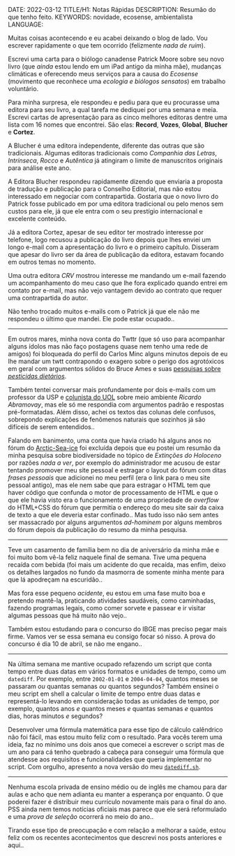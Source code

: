 <!DOCTYPE html>
<meta http-equiv="content-type" content="text/html; charset=utf-8">
<link rel="stylesheet" href="../css/style.css" type="text/css">
<!-- PLAIN TEXT -->
DATE: 2022-03-12
TITLE/H1: Notas Rápidas
DESCRIPTION: Resumão do que tenho feito.
KEYWORDS: novidade, ecosense, ambientalista
LANGUAGE: 

<!-- DATE MUST BE IN THE FORMAT YYY-MM-DD -->
<!-- H1 WILL BE ADDED TO POST/ARTICLE HEADER -->
<!-- KEYWORD DELIMITER IS COMMA -->


<!-- HYPERTEXT -->

Muitas coisas acontecendo e eu acabei deixando o blog de lado.
Vou escrever rapidamente o que tem ocorrido (felizmente *nada de ruim*).

Escrevi uma carta para o biólogo canadense Patrick Moore sobre seu novo
livro (que *ainda* estou lendo em um iPad antigo da minha mãe), mudanças
climáticas e oferecendo meus serviços para a causa do *Ecosense*
(movimento que reconhece uma *ecologia e biólogos sensatos*) em
trabalho voluntário.

Para minha surpresa, ele respondeu e pediu para que eu procurasse uma editora
para seu livro, a qual tarefa me dediquei por uma semana e meia.
Escrevi cartas de apresentação para as cinco melhores editoras dentre uma
lista com 16 nomes que encontrei.
São elas: **Record**, **Vozes**, **Global**, **Blucher** e **Cortez**.

A Blucher é uma editora independente, diferente das outras que são tradicionais.
Algumas editoras tradicionais como
*Companhia das Letras*, *Intrínseca*, *Rocco* e *Autêntica* já atingiram
o limite de manuscritos originais para análise este ano.

A Editora Blucher respondeu rapidamente dizendo que enviaria a proposta
de tradução e publicação para o Conselho Editorial, mas não estou
interessado em negociar com contrapartida. Gostaria que o novo livro
do Patrick fosse publicado em por uma editora tradicional ou pelo
menos sem custos para ele, já que ele entra com o seu prestígio
internacional e excelente conteúdo.

Já a editora Cortez, apesar de seu editor ter mostrado interesse
por telefone, logo recusou a publicação do livro depois que lhes enviei
um longo e-mail com a apresentação do livro e o primeiro capítulo.
Disseram que apesar do livro ser da área de publicação da editora,
estavam focando em outros temas no momento.

Uma outra editora *CRV* mostrou interesse me mandando um e-mail fazendo
um acompanhamento do meu caso que lhe fora explicado quando entrei em
contato por e-mail, mas não vejo vantagem devido ao contrato que
requer uma contrapartida do autor.

Não tenho trocado muitos e-mails com o Patrick já que ele não me respondeu
o último que mandei. Ele pode estar ocupado.. 

---

Em outros mares, minha nova conta do Twttr (que só uso para acompanhar
alguns ídolos mas não faço postagens quase nem tenho uma rede
de amigos) foi bloqueada do perfil do Carlos Minc alguns minutos depois
de eu lhe mandar um twtt contrapondo o exagero sobre o perigo
dos agrotóxicos em geral com argumentos sólidos do Bruce Ames
e suas [pesquisas sobre *pesticidas dietários*](https://www.ncbi.nlm.nih.gov/pmc/articles/PMC54831/).

Também tentei conversar mais profundamente por dois e-mails
com um professor da USP
e [colunista do UOL](https://tab.uol.com.br/colunas/ricardo-abramovay/)
sobre meio ambiente *Ricardo Abramovay*,
mas ele só me respondia com argumentos padrão e respostas pré-formatadas.
Além disso, achei os textos das colunas dele confusos, sobrepondo
explicações de
fenômenos naturais que sozinhos já são difíceis de serem entendidos..

Falando em banimento, uma conta que havia criado há alguns anos
no fórum do [Arctic-Sea-ice](https://forum.arctic-sea-ice.net/index.php/topic,2305.700.html)
foi excluída depois que eu postei um resumão da minha pesquisa sobre
biodiversidade no tópico de *Extinções do Holoceno* por razões
*nada a ver*, por exemplo do administrador me acusou de estar tentando
promover meu site pessoal e estragar o layout do fórum com ditas
*frases pessoais* que adicionei no meu perfil 
(era o link para o meu site pessoal antigo), mas ele nem sabe que
para estragar o HTML tem que haver código que confunda o motor
de processamento de HTML e que o que ele havia visto era
o funcionamento de uma propriedade de *overflow* do HTML+CSS do 
fórum que permitia o endereço do meu site sair da caixa de texto
a que ele deveria estar confinado.. Mas tudo isso não sem antes
ser massacrado por alguns argumentos *ad-hominem* por alguns membros
do fórum depois da publicação do resumo da minha pesquisa.

---

Teve um casamento de família bem no dia de aniversário da
minha mãe e foi muito bom vê-la feliz naquele final de semana. Tive
uma pequena recaída com bebida (foi mais um acidente do que recaída,
mas enfim, deixo os detalhes largados no fundo da masmorra
de somente minha mente para que lá apodreçam na escuridão..

Mas fora esse pequeno *acidente*, eu estou em uma fase muito boa
e pretendo mantê-la, praticando atividades saudáveis, como caminhadas,
fazendo programas legais, como comer sorvete e passear e ir visitar
algumas pessoas que há muito não vejo..

Também estou estudando para o concurso do IBGE mas preciso pegar mais
firme. Vamos ver se essa semana eu consigo focar só nisso. A prova
do concurso é dia 10 de abril, se não me engano..

---

Na última semana me mantive ocupado refazendo um script que conta
tempo entre duas datas em vários formatos e unidades de tempo, como
um `datediff`.
Por exemplo, entre `2002-01-01` e `2004-04-04`, quantos meses se passaram *ou*
quantas semanas *ou* quantos segundos? Também ensinei o meu script
em shell a calcular o limite de tempo entre duas datas e
representá-lo levando em consideração todas as unidades de tempo,
por exemplo, quantos anos *e* quantos meses *e* quantas semanas *e* 
quantos dias, horas minutos *e* segundos?

Desenvolver uma fórmula matemática para esse tipo de cálculo
calêndrico não foi fácil, mas estou muito feliz com o resultado.
Para vocês terem uma ideia, faz no mínimo uns dois anos que comecei
a escrever o script mas de um ano para cá tenho quebrado a cabeça
para conseguir uma fórmula que atendesse aos requisitos e funcionalidades
que queria implementar no script. Com orgulho, apresento a nova versão
do meu [`datediff.sh`](https://github.com/mountaineerbr/scripts/blob/main/datediff.sh).

---

Nenhuma escola privada de ensino médio ou
de inglês me chamou para dar aulas e acho que nem adianta eu manter
a esperança por enquanto. O que poderei fazer é distribuir meu
currículo novamente mais para o final do ano. PSS ainda nem temos
notícias oficiais mas parece que ele será reformulado e uma *prova de seleção*
ocorrerá no meio do ano..

Tirando esse tipo de preocupação e com relação a melhorar a saúde,
estou feliz com os recentes acontecimentos que descrevi
nos posts anteriores e aqui..

